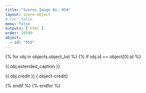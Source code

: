 ```yaml
---
title: "Scores Image No. 059"
layout: score-object
# toc: false
menu: false
outputs: [ html ]
order: 10590
object:
  - id: "059"
---
```


{% for obj in objects.object_list %}
{% if obj.id == object[0].id %}

{{ obj.extended_caption }}

{{ obj.credit }} {.object-credit}

{% endif %}
{% endfor %}
